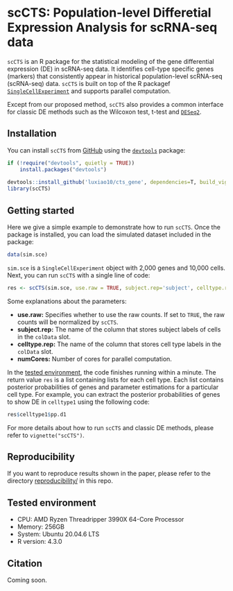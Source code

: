 # scCTS: Population-level Differetial Expression Analysis for scRNA-seq data
`scCTS` is an R package for the statistical modeling of the 
gene differential expression (DE) in scRNA-seq data. It identifies cell-type specific genes (markers) that consistently appear in historical population-level scRNA-seq (scRNA-seq) data. `scCTS` is built on top of the R packagef [`SingleCellExperiment`](https://bioconductor.org/packages/devel/bioc/html/SingleCellExperiment.html) and supports parallel computation.

Except from our proposed method, `scCTS` also provides a common interface for classic DE methods such as the Wilcoxon test, t-test and [`DESeq2`](https://bioconductor.org/packages/release/bioc/html/DESeq2.html).


## Installation
You can install `scCTS` from [GitHub](https://github.com/luxiao10/cts_gene) using the [`devtools`](https://cran.r-project.org/web/packages/devtools/index.html) package:
```R
if (!require("devtools", quietly = TRUE))
    install.packages("devtools")
    
devtools::install_github('luxiao10/cts_gene', dependencies=T, build_vignettes = T)
library(scCTS)
```




## Getting started
Here we give a simple example to demonstrate how to run `scCTS`. Once the package is installed, you can load the simulated dataset included in the package:
```R
data(sim.sce)
```
`sim.sce` is a `SingleCellExperiment` object with 2,000 genes and 10,000 cells.
Next, you can run `scCTS` with a single line of code:
```R
res <- scCTS(sim.sce, use.raw = TRUE, subject.rep='subject', celltype.rep='celltype', numCores=2)
```
Some explanations about the parameters:
- **use.raw:** Specifies whether to use the raw counts. If set to `TRUE`, the raw counts will be normalized by `scCTS`.
- **subject.rep:** The name of the column that stores subject labels of cells in the `colData` slot.
- **celltype.rep:** The name of the column that stores cell type labels in the `colData` slot.
- **numCores:** Number of cores for parallel computation.


In the [tested environment](#tested-environment), the code finishes running within a minute. The return value `res` is a list containing lists for each cell type. Each list contains
posterior probabilities of genes and parameter estimations for a particular cell type. For example, you can extract the posterior probabilities of genes to show DE in `celltype1` using the following code:
```R
res$celltype1$pp.d1
```
For more details about how to run `scCTS` and classic DE methods, please refer to `vignette("scCTS")`.


## Reproducibility
If you want to reproduce results shown in the paper, please refer to the directory [reproducibility/](reproducibility/) in this repo.


## Tested environment
- CPU: AMD Ryzen Threadripper 3990X 64-Core Processor
- Memory: 256GB
- System: Ubuntu 20.04.6 LTS
- R version: 4.3.0

## Citation
Coming soon.
